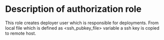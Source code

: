 # Description of authorization role

This role creates deployer user which is responsible for deployments.
From local file which is defined as <ssh_pubkey_file> variable a ssh key is copied to 
remote host.  
